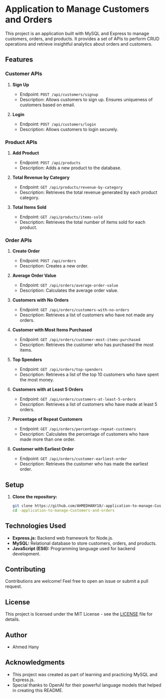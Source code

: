# Application to Manage Customers and Orders

This project is an application built with MySQL and Express to manage customers, orders, and products. It provides a set of APIs to perform CRUD operations and retrieve insightful analytics about orders and customers.

## Features

### Customer APIs

1. **Sign Up**
   - Endpoint: `POST /api/customers/signup`
   - Description: Allows customers to sign up. Ensures uniqueness of customers based on email.

2. **Login**
   - Endpoint: `POST /api/customers/login`
   - Description: Allows customers to login securely.

### Product APIs

1. **Add Product**
   - Endpoint: `POST /api/products`
   - Description: Adds a new product to the database.

2. **Total Revenue by Category**
   - Endpoint: `GET /api/products/revenue-by-category`
   - Description: Retrieves the total revenue generated by each product category.

3. **Total Items Sold**
   - Endpoint: `GET /api/products/items-sold`
   - Description: Retrieves the total number of items sold for each product.

### Order APIs

1. **Create Order**
   - Endpoint: `POST /api/orders`
   - Description: Creates a new order.

2. **Average Order Value**
   - Endpoint: `GET /api/orders/average-order-value`
   - Description: Calculates the average order value.

3. **Customers with No Orders**
   - Endpoint: `GET /api/orders/customers-with-no-orders`
   - Description: Retrieves a list of customers who have not made any orders.

4. **Customer with Most Items Purchased**
   - Endpoint: `GET /api/orders/customer-most-items-purchased`
   - Description: Retrieves the customer who has purchased the most items.

5. **Top Spenders**
   - Endpoint: `GET /api/orders/top-spenders`
   - Description: Retrieves a list of the top 10 customers who have spent the most money.

6. **Customers with at Least 5 Orders**
   - Endpoint: `GET /api/orders/customers-at-least-5-orders`
   - Description: Retrieves a list of customers who have made at least 5 orders.

7. **Percentage of Repeat Customers**
   - Endpoint: `GET /api/orders/percentage-repeat-customers`
   - Description: Calculates the percentage of customers who have made more than one order.

8. **Customer with Earliest Order**
   - Endpoint: `GET /api/orders/customer-earliest-order`
   - Description: Retrieves the customer who has made the earliest order.

## Setup

1. **Clone the repository:**

   ```bash
   git clone https://github.com/AHMEDHANY18/-application-to-manage-Customers-and-orders.git
   cd -application-to-manage-Customers-and-orders
   
## Technologies Used

- **Express.js:** Backend web framework for Node.js.
- **MySQL:** Relational database to store customers, orders, and products.
- **JavaScript (ES6):** Programming language used for backend development.

## Contributing

Contributions are welcome! Feel free to open an issue or submit a pull request.

## License

This project is licensed under the MIT License - see the [LICENSE](LICENSE) file for details.

## Author

- Ahmed Hany

## Acknowledgments

- This project was created as part of learning and practicing MySQL and Express.js.
- Special thanks to OpenAI for their powerful language models that helped in creating this README.

